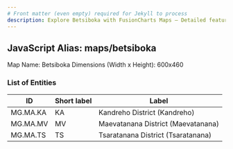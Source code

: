 ```yaml
---
# Front matter (even empty) required for Jekyll to process
description: Explore Betsiboka with FusionCharts Maps – Detailed features for seamless integration. Try now & enhance your data visualization today! 
---
```


## JavaScript Alias: maps/betsiboka

Map Name: Betsiboka
Dimensions (Width x Height): 600x460

### List of Entities

ID | Short label | Label
---|---|---|
MG.MA.KA|KA|Kandreho District (Kandreho)
MG.MA.MV|MV|Maevatanana District (Maevatanana)
MG.MA.TS|TS|Tsaratanana District (Tsaratanana)
